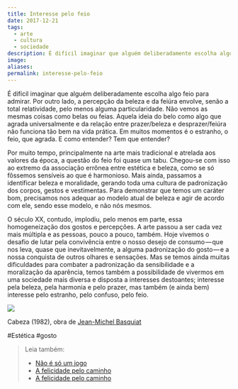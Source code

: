 ```yaml
---
title: Interesse pelo feio
date: 2017-12-21
tags:
  - arte
  - cultura
  - sociedade
description: É difícil imaginar que alguém deliberadamente escolha algo feio para admirar. Por outro lado, a percepção da beleza e da feiúra envolve…
image: 
aliases:
permalink: interesse-pelo-feio
---
```

É difícil imaginar que alguém deliberadamente escolha algo feio para admirar. Por outro lado, a percepção da beleza e da feiúra envolve, senão a total relatividade, pelo menos alguma particularidade. Não vemos as mesmas coisas como belas ou feias. Aquela ideia do belo como algo que agrada universalmente e da relação entre prazer/beleza e desprazer/feiúra não funciona tão bem na vida prática. Em muitos momentos é o estranho, o feio, que agrada. E como entender? Tem que entender?

Por muito tempo, principalmente na arte mais tradicional e atrelada aos valores da época, a questão do feio foi quase um tabu. Chegou-se com isso ao extremo da associação errônea entre estética e beleza, como se só fôssemos sensíveis ao que é harmonioso. Mais ainda, passamos a identificar beleza e moralidade, gerando toda uma cultura de padronização dos corpos, gestos e vestimentas. Para demonstrar que temos um caráter bom, precisamos nos adequar ao modelo atual de beleza e agir de acordo com ele, sendo esse modelo, e não nós mesmos.

O século XX, contudo, implodiu, pelo menos em parte, essa homogeneização dos gostos e percepções. A arte passou a ser cada vez mais múltipla e as pessoas, pouco a pouco, também. Hoje vivemos o desafio de lutar pela convivência entre o nosso desejo de consumo — que nos leva, quase que inevitavelmente, a alguma padronização do gosto — e a nossa conquista de outros olhares e sensações. Mas se temos ainda muitas dificuldades para combater a padronização da sensibilidade e a moralização da aparência, temos também a possibilidade de vivermos em uma sociedade mais diversa e disposta a interesses destoantes; interesse pela beleza, pela harmonia e pelo prazer, mas também (e ainda bem) interesse pelo estranho, pelo confuso, pelo feio.

<img src="/assets/img/interesse-pelo feio-medium.jpg">

Cabeza (1982), obra de [Jean-Michel Basquiat](https://g.co/kgs/5ZWDrF)

#Estética #gosto

> Leia também:
> - <a href="/nao-e-so-um-jogo">Não é só um jogo</a>
> - <a href="/a-felicidade-pelo-caminho">A felicidade pelo caminho</a>
> - <a href="/a-felicidade-pelo-caminho">A felicidade pelo caminho</a>
